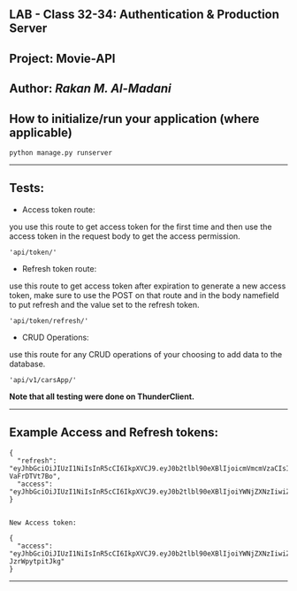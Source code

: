 ## LAB - Class 32-34: Authentication & Production Server

## Project: Movie-API

## Author: ***Rakan M. Al-Madani***

## How to initialize/run your application (where applicable)


```
python manage.py runserver
```
---

## Tests:

- Access token route: 

you use this route to get access token for the first time and then use the access token in the request body to get the access permission.
``` 
'api/token/' 
```

- Refresh token route: 

use this route to get access token after expiration to generate a new access token, make sure to use the POST on that route and in the body namefield to put refresh and the value set to the refresh token.

```
'api/token/refresh/'
``` 



- CRUD Operations:

 use this route for any CRUD operations of your choosing to add data to the database.

```
'api/v1/carsApp/'
```

**Note that all testing were done on ThunderClient.**

---

## Example Access and Refresh tokens:
```
{
  "refresh": "eyJhbGciOiJIUzI1NiIsInR5cCI6IkpXVCJ9.eyJ0b2tlbl90eXBlIjoicmVmcmVzaCIsImV4cCI6MTY4OTE0NjA4MywiaWF0IjoxNjg5MDU5NjgzLCJqdGkiOiI2MzQzODg3NjczZjM0MDdkYmUxOTk2ZjAwYjg4NGNjNyIsInVzZXJfaWQiOjF9.PEOF2Mxhsy6zs1XoWnONnexrDHvdU98-VaFrDTVt7Bo",
  "access": "eyJhbGciOiJIUzI1NiIsInR5cCI6IkpXVCJ9.eyJ0b2tlbl90eXBlIjoiYWNjZXNzIiwiZXhwIjoxNjg5MDU5OTgzLCJpYXQiOjE2ODkwNTk2ODMsImp0aSI6IjQzNGMxOGEyZDZmMzQyMjhiOWZhOTc1Y2RiOWM2NDcyIiwidXNlcl9pZCI6MX0.Im6yQVHOP98fjx57IOpLX7223I3En4017XoKazcNqtI"
}


New Access token:

{
  "access": "eyJhbGciOiJIUzI1NiIsInR5cCI6IkpXVCJ9.eyJ0b2tlbl90eXBlIjoiYWNjZXNzIiwiZXhwIjoxNjg5MDYxMDAzLCJpYXQiOjE2ODkwNTk2ODMsImp0aSI6ImFmMjI2NDM2NzlhZDQwYTg4OGZhMGM4MDIyNzg4ZGE2IiwidXNlcl9pZCI6MX0.YMfK1y0MF_RL_9rcUUout4CnEBP4v-JzrWpytpitJkg"
}

```

---